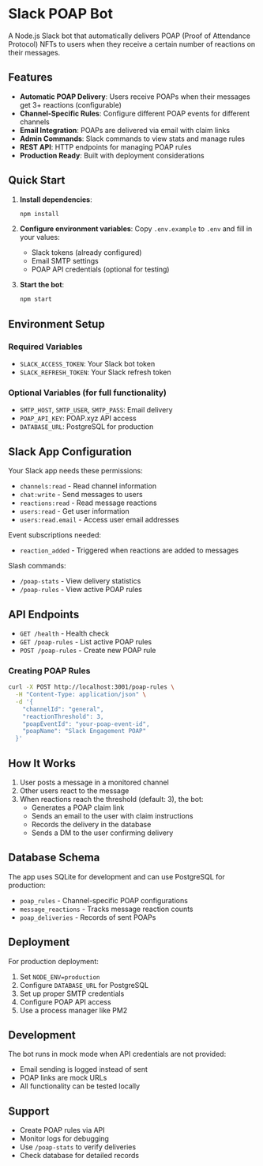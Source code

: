 # Slack POAP Bot

A Node.js Slack bot that automatically delivers POAP (Proof of Attendance Protocol) NFTs to users when they receive a certain number of reactions on their messages.

## Features

- **Automatic POAP Delivery**: Users receive POAPs when their messages get 3+ reactions (configurable)
- **Channel-Specific Rules**: Configure different POAP events for different channels
- **Email Integration**: POAPs are delivered via email with claim links
- **Admin Commands**: Slack commands to view stats and manage rules
- **REST API**: HTTP endpoints for managing POAP rules
- **Production Ready**: Built with deployment considerations

## Quick Start

1. **Install dependencies**:
   ```bash
   npm install
   ```

2. **Configure environment variables**:
   Copy `.env.example` to `.env` and fill in your values:
   - Slack tokens (already configured)
   - Email SMTP settings
   - POAP API credentials (optional for testing)

3. **Start the bot**:
   ```bash
   npm start
   ```

## Environment Setup

### Required Variables
- `SLACK_ACCESS_TOKEN`: Your Slack bot token
- `SLACK_REFRESH_TOKEN`: Your Slack refresh token

### Optional Variables (for full functionality)
- `SMTP_HOST`, `SMTP_USER`, `SMTP_PASS`: Email delivery
- `POAP_API_KEY`: POAP.xyz API access
- `DATABASE_URL`: PostgreSQL for production

## Slack App Configuration

Your Slack app needs these permissions:
- `channels:read` - Read channel information
- `chat:write` - Send messages to users
- `reactions:read` - Read message reactions
- `users:read` - Get user information
- `users:read.email` - Access user email addresses

Event subscriptions needed:
- `reaction_added` - Triggered when reactions are added to messages

Slash commands:
- `/poap-stats` - View delivery statistics
- `/poap-rules` - View active POAP rules

## API Endpoints

- `GET /health` - Health check
- `GET /poap-rules` - List active POAP rules
- `POST /poap-rules` - Create new POAP rule

### Creating POAP Rules

```bash
curl -X POST http://localhost:3001/poap-rules \
  -H "Content-Type: application/json" \
  -d '{
    "channelId": "general",
    "reactionThreshold": 3,
    "poapEventId": "your-poap-event-id",
    "poapName": "Slack Engagement POAP"
  }'
```

## How It Works

1. User posts a message in a monitored channel
2. Other users react to the message
3. When reactions reach the threshold (default: 3), the bot:
   - Generates a POAP claim link
   - Sends an email to the user with claim instructions
   - Records the delivery in the database
   - Sends a DM to the user confirming delivery

## Database Schema

The app uses SQLite for development and can use PostgreSQL for production:

- `poap_rules` - Channel-specific POAP configurations
- `message_reactions` - Tracks message reaction counts
- `poap_deliveries` - Records of sent POAPs

## Deployment

For production deployment:

1. Set `NODE_ENV=production`
2. Configure `DATABASE_URL` for PostgreSQL
3. Set up proper SMTP credentials
4. Configure POAP API access
5. Use a process manager like PM2

## Development

The bot runs in mock mode when API credentials are not provided:
- Email sending is logged instead of sent
- POAP links are mock URLs
- All functionality can be tested locally

## Support

- Create POAP rules via API
- Monitor logs for debugging
- Use `/poap-stats` to verify deliveries
- Check database for detailed records